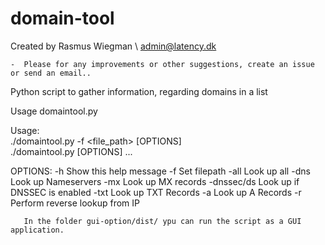 # domain-tool

Created by Rasmus Wiegman \ admin@latency.dk
      
    -  Please for any improvements or other suggestions, create an issue or send an email..


Python script to gather information, regarding domains in a list

Usage domaintool.py

 Usage: <br>./domaintool.py -f <file_path> [OPTIONS]
<br>
        ./domaintool.py [OPTIONS] <domain1> <domain2> ...

OPTIONS:
  -h            Show this help message
  -f            Set filepath
  -all          Look up all
  -dns          Look up Nameservers
  -mx           Look up MX records
  -dnssec/ds    Look up if DNSSEC is enabled
  -txt          Look up TXT Records
  -a            Look up A Records
  -r            Perform reverse lookup from IP


       In the folder gui-option/dist/ ypu can run the script as a GUI application.

